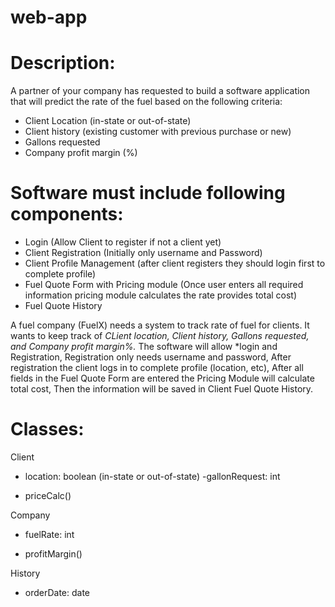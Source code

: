 # web-app
# Description: 
A partner of your company has requested to build a software application that will predict the rate of the fuel based on the following criteria:
- Client Location (in-state or out-of-state)
- Client history (existing customer with previous purchase or new)
- Gallons requested
- Company profit margin (%)

# Software must include following components:
- Login (Allow Client to register if not a client yet)
- Client Registration (Initially only username and Password)
- Client Profile Management (after client registers they should login first to complete profile)
- Fuel Quote Form with Pricing module (Once user enters all required information pricing module calculates the rate provides total cost)
- Fuel Quote History

A fuel company (FuelX) needs a system to track rate of fuel for clients. It wants to keep track of *CLient location, Client history, Gallons requested, and Company profit margin%.* The software will allow *login and Registration, Registration only needs username and password, After registration the client logs in to complete profile (location, etc), After all fields in the Fuel Quote Form are entered the Pricing Module will calculate total cost, Then the information will be saved in Client Fuel Quote History. 

# Classes:
Client
- location: boolean (in-state or out-of-state)
-gallonRequest: int
+ priceCalc() 

Company
- fuelRate: int
+ profitMargin()

History
- orderDate: date
